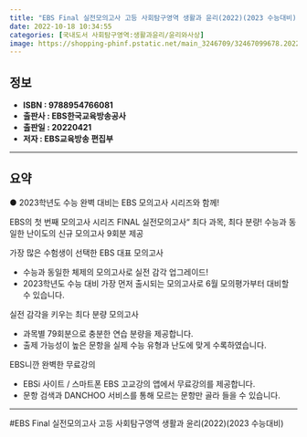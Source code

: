 ```yaml
---
title: "EBS Final 실전모의고사 고등 사회탐구영역 생활과 윤리(2022)(2023 수능대비)"
date: 2022-10-18 10:34:55
categories: [국내도서 사회탐구영역:생활과윤리/윤리와사상]
image: https://shopping-phinf.pstatic.net/main_3246709/32467099678.20220527045916.jpg
---
```


## **정보**

- **ISBN : 9788954766081**
- **출판사 : EBS한국교육방송공사**
- **출판일 : 20220421**
- **저자 : EBS교육방송 편집부**

------



## **요약**

● 2023학년도 수능 완벽 대비는 EBS 모의고사 시리즈와 함께! 
 
EBS의 첫 번째 모의고사 시리즈 FINAL 실전모의고사“ 
최다 과목, 최다 분량! 수능과 동일한 난이도의 신규 모의고사 9회분 제공 

가장 많은 수험생이 선택한 EBS 대표 모의고사
- 수능과 동일한 체제의 모의고사로 실전 감각 업그레이드!
- 2023학년도 수능 대비 가장 먼저 출시되는 모의고사로 6월 모의평가부터 대비할 수 있습니다.

실전 감각을 키우는 최다 분량 모의고사
- 과목별 79회분으로 충분한 연습 분량을 제공합니다.
- 출제 가능성이 높은 문항을 실제 수능 유형과 난도에 맞게 수록하였습니다.

EBS니깐 완벽한 무료강의 
- EBSi 사이트 / 스마트폰 EBS 고교강의 앱에서 무료강의를 제공합니다. 
- 문항 검색과 DANCHOO 서비스를 통해 모르는 문항만 골라 들을 수 있습니다.

------

#EBS Final 실전모의고사 고등 사회탐구영역 생활과 윤리(2022)(2023 수능대비)


